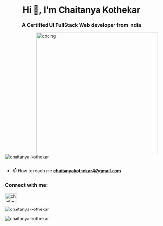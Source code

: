 <h1 align="center">Hi 👋, I'm Chaitanya Kothekar</h1>
<h3 align="center">A Certified UI FullStack Web developer from India</h3>
<img
  align="right"
  alt="coding"
  width="400"
  src="https://camo.githubusercontent.com/c1dcb74cc1c1835b1d716f5051499a2814c683c806b15f04b0eba492863703e9/68747470733a2f2f63646e2e6472696262626c652e636f6d2f75736572732f3733303730332f73637265656e73686f74732f363538313234332f6176656e746f2e676966"
/>

<p align="left">
  <img
    src="https://komarev.com/ghpvc/?username=chaitanya-kothekar&label=Profile%20views&color=0e75b6&style=flat"
    alt="chaitanya-kothekar"
  />
</p>

<p align="left">
  <a href="https://twitter.com/" target="blank"
    ><img
      src="https://img.shields.io/twitter/follow/?logo=twitter&style=for-the-badge"
      alt=""
  /></a>
</p>

- 📫 How to reach me **chaitanyakothekar4@gmail.com**

<h3 align="left">Connect with me:</h3>
<p align="left">
  <a href="https://linkedin.com/in/chaitanya-kothekar" target="blank"
    ><img
      align="center"
      src="https://raw.githubusercontent.com/rahuldkjain/github-profile-readme-generator/master/src/images/icons/Social/linked-in-alt.svg"
      alt="chaitanya-kothekar"
      height="30"
      width="40"
  /></a>
</p>
</p>

<p>
  <img
    align="center"
    src="https://github-readme-stats.vercel.app/api/top-langs?username=chaitanya-kothekar&show_icons=true&locale=en&layout=compact"
    alt="chaitanya-kothekar"
  />
</p>

<p>
  <img
    align="center"
    src="https://github-readme-streak-stats.herokuapp.com/?user=chaitanya-kothekar&"
    alt="chaitanya-kothekar"
  />
</p>
